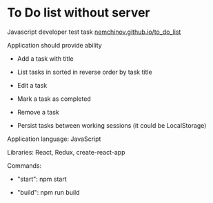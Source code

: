 # To Do list without server
Javascript developer test task [nemchinov.github.io/to_do_list](https://nemchinov.github.io/to_do_list/)

Application should provide ability

* Add a task with title

* List tasks in sorted in reverse order by task title

* Edit a task

* Mark a task as completed

* Remove a task

* Persist tasks between working sessions (it could be LocalStorage)

Application language: JavaScript

Libraries: React, Redux, create-react-app

Commands:

* "start": npm start

* "build": npm run build


